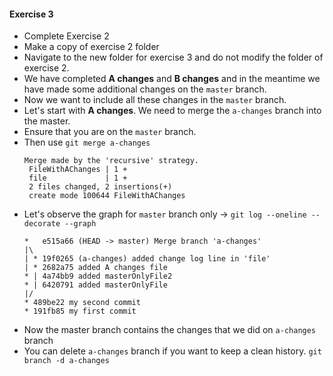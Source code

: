 #### Exercise 3

- Complete Exercise 2
- Make a copy of exercise 2 folder
- Navigate to the new folder for exercise 3 and do not modify the folder of exercise 2.
- We have completed **A changes** and **B changes** and in the meantime we have made some additional changes on the `master` branch.
- Now we want to include all these changes in the `master` branch.
- Let's start with **A changes**. We need to merge the `a-changes` branch into the master.
- Ensure that you are on the `master` branch.
- Then use `git merge a-changes`
	```
	Merge made by the 'recursive' strategy.
	 FileWithAChanges | 1 +
	 file             | 1 +
	 2 files changed, 2 insertions(+)
	 create mode 100644 FileWithAChanges
	```
- Let's observe the graph for `master` branch only -> `git log --oneline --decorate --graph`
	```
	*   e515a66 (HEAD -> master) Merge branch 'a-changes'
	|\  
	| * 19f0265 (a-changes) added change log line in 'file'
	| * 2682a75 added A changes file
	* | 4a74bb9 added masterOnlyFile2
	* | 6420791 added masterOnlyFile
	|/  
	* 489be22 my second commit
	* 191fb85 my first commit
	```
- Now the master branch contains the changes that we did on `a-changes` branch
- You can delete `a-changes` branch if you want to keep a clean history. `git branch -d a-changes`
